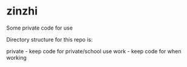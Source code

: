 zinzhi
======

Some private code for use 

Directory structure for this repo is:

private - keep code for private/school use
work    - keep code for when working
